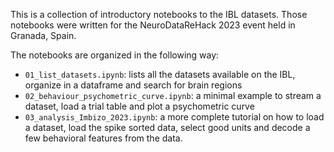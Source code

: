 This is a collection of introductory notebooks to the IBL datasets.
Those notebooks were written for the NeuroDataReHack 2023 event held in Granada, Spain.


The notebooks are organized in the following way:
- `01_list_datasets.ipynb`: lists all the datasets available on the IBL, organize in a dataframe and search for brain regions
- `02_behaviour_psychometric_curve.ipynb`: a minimal example to stream a dataset, load a trial table and plot a psychometric curve
- `03_analysis_Imbizo_2023.ipynb`: a more complete tutorial on how to load a dataset, load the spike sorted data, select good units and decode a few behavioral features from the data.
